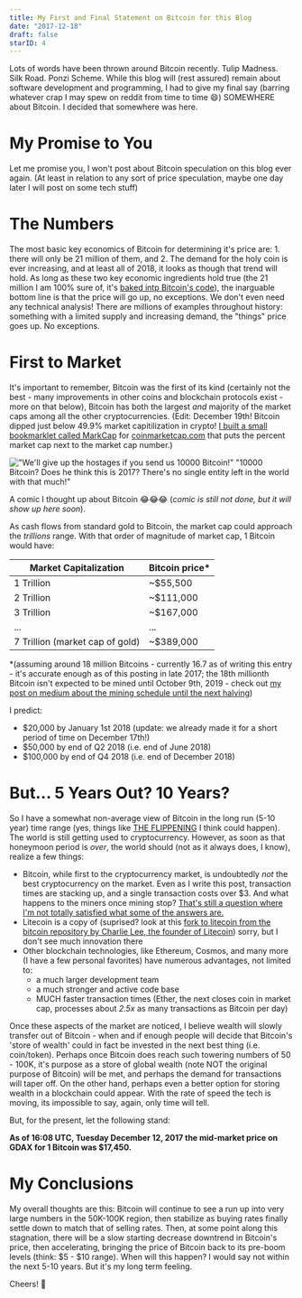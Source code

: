```yaml
---
title: My First and Final Statement on Bitcoin for this Blog
date: "2017-12-18"
draft: false
starID: 4
---
```


Lots of words have been thrown around Bitcoin recently. Tulip Madness. Silk Road. Ponzi Scheme. While this blog will (rest assured) remain about software development and programming, I had to give my final say (barring whatever crap I may spew on reddit from time to time :smile:) SOMEWHERE about Bitcoin. I decided that somewhere was here.

# My Promise to You

Let me promise you, I won't post about Bitcoin speculation on this blog ever again. (At least in relation to any sort of price speculation, maybe one day later I will post on some tech stuff)

# The Numbers

The most basic key economics of Bitcoin for determining it's price are: 1. there will only be 21 million of them, and 2. The demand for the holy coin is ever increasing, and at least all of 2018, it looks as though that trend will hold. As long as these two key economic ingredients hold true (the 21 million I am 100% sure of, it's [baked intp Bitcoin's code](https://github.com/bitcoin/bitcoin/blob/c24337964f2d0500975abb4ef55c324daaf349b6/src/main.cpp#L1361)), the inarguable bottom line is that the price will go up, no exceptions. We don't even need any technical analysis! There are millions of examples throughout history: something with a limited supply and increasing demand, the "things" price goes up. No exceptions.

# First to Market
It's important to remember, Bitcoin was the first of its kind (certainly not the best - many improvements in other coins and blockchain protocols exist - more on that below), Bitcoin has both the largest _and_ majority of the market caps among all the other cryptocurrencies. (Edit: December 19th! Bitcoin dipped just below 49.9% market capitilization in crypto! [I built a small bookmarklet called MarkCap](frewinchristopher.github.io/markcap) for [coinmarketcap.com](coinmarketcap.com) that puts the percent market cap next to the market cap number.)

!["We'll give up the hostages if you send us 10000 Bitcoin!" "10000 Bitcoin? Does he think this is 2017? There's no single entity left in the world with that much!"](./bitcoincomic.jpg)

A comic I thought up about Bitcoin  :joy::joy::joy: (_comic is still not done, but it will show up here soon_).

As cash flows from standard gold to Bitcoin, the market cap could approach the _trillions_ range. With that order of magnitude of market cap, 1 Bitcoin would have:

| Market Capitalization | Bitcoin price* |
| --------------------- | -------------- |
| 1 Trillion | ~$55,500 |
| 2 Trillion | ~$111,000 |
| 3 Trillion | ~$167,000 |
| ... | ... |
| 7 Trillion (market cap of gold) | ~$389,000 |

\*(assuming around 18 million Bitcoins - currently 16.7 as of writing this entry - it's accurate enough as of this posting in late 2017; the 18th millionth Bitcoin isn't expected to be mined until October 9th, 2019 - check out [my post on medium about the mining schedule until the next halving](https://medium.com/@frewin.christopher/the-bitcoin-mining-schedule-from-december-18-2017-to-june-8-2020-407db59e69f4))

I predict:

- $20,000 by January 1st 2018 (update: we already made it for a short period of time on December 17th!)
- $50,000 by end of Q2 2018 (i.e. end of June 2018)
- $100,000 by end of Q4 2018 (i.e. end of December 2018)

# But... 5 Years Out? 10 Years?

So I have a somewhat non-average view of Bitcoin in the long run (5-10 year) time range (yes, things like [THE FLIPPENING](http://blog.flippening.watch/what-is-the-flippening/) I think could happen). The world is still getting used to cryptocurrency. However, as soon as that honeymoon period is _over_, the world should (not as it always does, I know), realize a few things:

- Bitcoin, while first to the cryptocurrency market, is undoubtedly _not_ the best cryptocurrency on the market. Even as I write this post, transaction times are stacking up, and a single transaction costs over $3. And what happens to the miners once mining stop? [That's still a question where I'm not totally satisfied what some of the answers are.](https://news.bitcoin.com/what-happens-bitcoin-miners-all-coins-mined/)
- Litecoin is a copy of (suprised? look at this [fork to litecoin from the bitcoin repository by Charlie Lee, the founder of Litecoin](https://github.com/litecoin-project/litecoin/commit/4405b78d6059e536c36974088a8ed4d9f0f29898)) sorry, but I don't see much innovation there
- Other blockchain technologies, like Ethereum, Cosmos, and many more (I have a few personal favorites) have numerous advantages, not limited to:
  - a much larger development team
  - a much stronger and active code base
  - MUCH faster transaction times (Ether, the next closes coin in market cap, processes about _2.5x_ as many transactions as Bitcoin per day)

Once these aspects of the market are noticed, I believe wealth will slowly transfer out of Bitcoin - when and if enough people will decide that Bitcoin's 'store of wealth' could in fact be invested in the next best thing (i.e. coin/token). Perhaps once Bitcoin does reach such towering numbers of 50 - 100K, it's purpose as a store of global wealth (note NOT the original purpose of Bitcoin) will be met, and perhaps the demand for transactions will taper off. On the other hand, perhaps even a better option for storing wealth in a blockchain could appear. With the rate of speed the tech is moving, its impossible to say, again, only time will tell.

But, for the present, let the following stand:

**As of 16:08 UTC, Tuesday December 12, 2017 the mid-market price on GDAX for 1 Bitcoin was $17,450.**

# My Conclusions

My overall thoughts are this: Bitcoin will continue to see a run up into very large numbers in the 50K-100K region, then stabilize as buying rates finally settle down to match that of selling rates. Then, at some point along this stagnation, there will be a slow starting decrease downtrend in Bitcoin's price, then accelerating, bringing the price of Bitcoin back to its pre-boom levels (think: $5 - $10 range). When will this happen? I would say not within the next 5-10 years. But it's my long term feeling.

Cheers! :beer:
